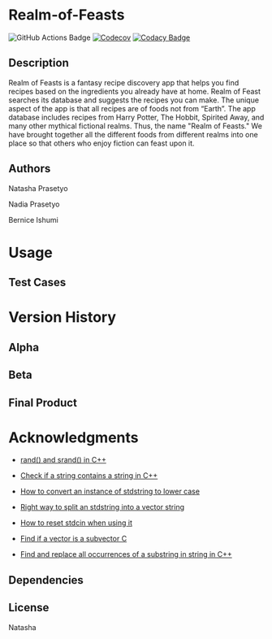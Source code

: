 # Realm-of-Feasts

![GitHub Actions Badge](https://github.com/Caca-XP/Realm-of-Feasts/actions/workflows/msbuild.yml/badge.svg)
[![Codecov](https://codecov.io/gh/Caca-XP/Realm-of-Feasts/graph/badge.svg?token=B2GNPQ8KT2)](https://codecov.io/gh/Caca-XP/Realm-of-Feasts)
[![Codacy Badge](https://app.codacy.com/project/badge/Grade/cc26c221b65748a4854ee6630a3794f9)](https://app.codacy.com/gh/Caca-XP/Realm-of-Feasts/dashboard?utm_source=gh&utm_medium=referral&utm_content=&utm_campaign=Badge_grade)


## Description 
Realm of Feasts is a fantasy recipe discovery app that helps you find recipes based on the ingredients you already have at home. Realm of Feast searches its database and suggests the recipes you can make. The unique aspect of the app is that all recipes are of foods not from “Earth”. The app database includes recipes from Harry Potter, The Hobbit, Spirited Away, and many other mythical fictional realms. Thus, the name "Realm of Feasts." We have brought together all the different foods from different realms into one place so that others who enjoy fiction can feast upon it.

## Authors
Natasha Prasetyo 

Nadia Prasetyo

Bernice Ishumi

# Usage 

## Test Cases 

# Version History 

## Alpha

## Beta

## Final Product 

# Acknowledgments

- [rand() and srand() in C++](https://www.geeksforgeeks.org/rand-and-srand-in-ccpp/)

- [Check if a string contains a string in C++](https://stackoverflow.com/questions/2340281/check-if-a-string-contains-a-string-in-c)

- [How to convert an instance of stdstring to lower case](https://stackoverflow.com/questions/313970/how-to-convert-an-instance-of-stdstring-to-lower-case)

- [Right way to split an stdstring into a vector string](https://stackoverflow.com/questions/5607589/right-way-to-split-an-stdstring-into-a-vectorstring)

- [How to reset stdcin when using it](https://stackoverflow.com/questions/39282953/how-to-reset-stdcin-when-using-it)
 - [Find if a vector is a subvector C](https://stackoverflow.com/questions/30584131/find-if-vector-is-subvector-c)

- [Find and replace all occurrences of a substring in string in C++](https://www.geeksforgeeks.org/find-and-replace-all-occurrences-of-a-substring-in-string-in-cpp/)



## Dependencies
## License


Natasha 

